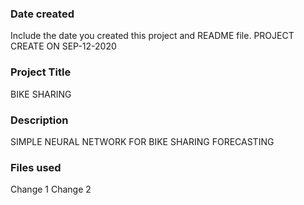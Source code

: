 ### Date created
Include the date you created this project and README file.
PROJECT CREATE ON SEP-12-2020

### Project Title
BIKE SHARING

### Description
SIMPLE NEURAL NETWORK FOR BIKE SHARING FORECASTING

### Files used
Change 1
Change 2



